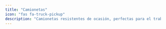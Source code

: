 ```yaml
---
title: "Camionetas"
icon: "fas fa-truck-pickup"
description: "Camionetas resistentes de ocasión, perfectas para el trabajo duro o el transporte de materiales. Gran rendimiento en cualquier terreno."
---
```

